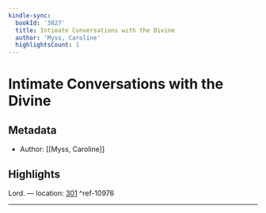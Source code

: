 ```yaml
---
kindle-sync:
  bookId: '3827'
  title: Intimate Conversations with the Divine
  author: 'Myss, Caroline'
  highlightsCount: 1
---
```

# Intimate Conversations with the Divine
## Metadata
* Author: [[Myss, Caroline]]

## Highlights
Lord. — location: [301]() ^ref-10976

---
